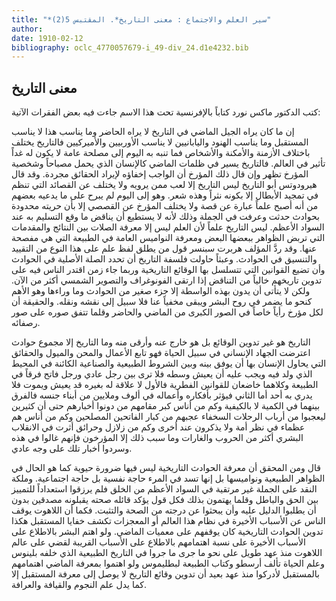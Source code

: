 ```yaml
---
title: "*سير العلم والاجتماع : معنى التاريخ*. المقتبس 5(2)"
author: 
date: 1910-02-12
bibliography: oclc_4770057679-i_49-div_24.d1e4232.bib
---
```




##  معنى التاريخ 


 كتب الدكتور ماكس نورد كتاباً بالإفرنسية تحت هذا الاسم جاءت فيه بعض الفقرات الآتية: 

 إن ما كان يراه الجيل الماضي في التاريخ لا يراه الحاضر وما يناسب هذا لا يناسب المستقبل وما يناسب الهنود واليابانيين لا يناسب الأوربيين والأميركيين فالتاريخ يختلف باختلاف الأزمنة والأمكنة والأشخاص فما تنبه به اليوم إلى مصلحة عامة لا يكون له غداً تأثير في العالم. فالتاريخ يسير في ظلمات الماضي كالإنسان الذي يحمل مصباحاً وشخصية المؤرخ تظهر وإن قال ذلك المؤرخ أن الواجب إخفاؤه لإيراد الحقائق مجردة. وقد قال هيرودوتس أبو التاريخ ليس التاريخ إلا لعب ممن يرويه ولا يختلف عن القصائد التي تنظم في تمجيد الأبطال إلا بكونه نثراً وهذه شعر. وهو إلى اليوم لم يبرح على ما يدعيه بعضهم من أنه أصبح علماً عبارة عن قصة ولا يختلف المؤرخ عن القصصي إلا بأن حريته محدودة بحوادث حدثت وعرفت في الجملة وذلك لأنه لا يستطيع أن يناقض ما وقع التسليم به عند السواد الأعظم. ليس التاريخ علماً لأن العلم ليس إلا معرفة الصلات بين النتائج والمقدمات التي تربض الظواهر ببعضها البعض ومعرفة النواميس العامة في الطبيعة التي هي مفصحة عنها. وقد ردَّ المؤلف هربرت سبنسر قول من يطلق لفظ علم على هذا النوع من التقييد والتنسيق في الحوادث. وعبثاً حاولت فلسفة التاريخ أن تحدد الصلة الأصلية في الحوادث وأن تضيع القوانين التي تتسلسل بها الوقائع التاريخية وربما جاء زمن اقتدر الناس فيه على تدوين تاريخهم خالياً من التناقض إذا ارتقى الفونوغراف   والتصوير الشمسي أكثر من الآن. ولكن لا يتأتى أن يدون بهذه الواسطة إلا جزء صغير من الحوادث وما وراءها وهو الأهم كنحو ما يضمر في روح البشر ويبقى مخفياً عنا   فلا سبيل إلى نقشه ونقله. والحقيقة أن لكل مؤرخ رأياً خاصاً في الصور الكبرى من الماضي والحاضر وقلما تتفق صوره على صور رصفائه. 

 التاريخ هو غير تدوين الوقائع بل هو خارج عنه وأرقى منه وما التاريخ إلا مجموع حوادث اعترضت الجهاد الإنساني في سبيل الحياة فهو تابع الأعمال والمحن والميول والحقائق التي يحاول الإنسان بها أن يوفق بينه وبين الشروط الطبيعية والصناعية الكائنة في المحيط الذي ولد فيه ويجب عليه أن يعيش وسطه فلا ترى بين رجل عادي ورجل فاتح فرقاً في الطبيعة وكلاهما خاضعان للقوانين الفطرية فالأول لا علاقة له بغيره قد يعيش ويموت فلا يدري به  أحد  أما الثاني فيؤثر بأفكاره وأعماله في ألوف وملايين من أبناء جنسه فالفرق بينهما في الكمية لا بالكيفية وكم من أناس كبر مقامهم من دونوا أخبارهم حتى أن كثيرين ليعجبوا من أرباب الرحلات السخفاء عجبهم من كبار الفاتحين المصلحين وكم من أناس هم عظماء في نظر أمة ولا يذكرون عند أخرى وكم من زلازل وحرائق أثرت في الانقلاب البشري أكثر من الحروب والغارات وما سبب ذلك إلا المؤرخون فإنهم غالوا في هذه وسردوا أخبار تلك على وجه عادي. 

 قال ومن المحقق أن معرفة الحوادث التاريخية ليس فيها ضرورة حيوية كما هو الحال في الظواهر الطبيعية ونواميسها بل إنها تسد في المرء حاجة نفسية بل حاجة اجتماعية. وملكة النقد على الجملة غير مرتقية في السواد الأعظم من الخلق فلم يرزقوا استعداداً للتمييز بين الحق والباطل وقلما يهتمون بذلك فكل قول يؤكد قائله صحته يقبلونه مصدقين بدون أن يطلبوا الدليل عليه وأن يبحثوا عن درجته من الصحة والتثبت. فكما أن اللاهوت يوقف الناس عن الأسباب الأخيرة في نظام هذا العالم أو المعجزات تكشف خفايا المستقبل هكذا تدوين الحوادث التاريخية كان يوقفهم على معميات الماضي. ولو اهتم البشر بالاطلاع على الأسباب الأخيرة على نسبة اهتمامهم بالاطلاع على الأسباب القريبة لقضي على عالم اللاهوت منذ عهد طويل على نحو ما جرى ما جروا في التاريخ الطبيعية الذي خلفه بلينوس وعلم الحياة تألف أرسطو وكتاب الطبيعة لبطليموس ولو اهتموا بمعرفة الماضي   اهتمامهم بالمستقبل لأدركوا منذ عهد بعيد أن تدوين وقائع التاريخ لا يوصل إلى معرفة المستقبل إلا كما يدل علم النجوم والقيافة والعرافة. 
